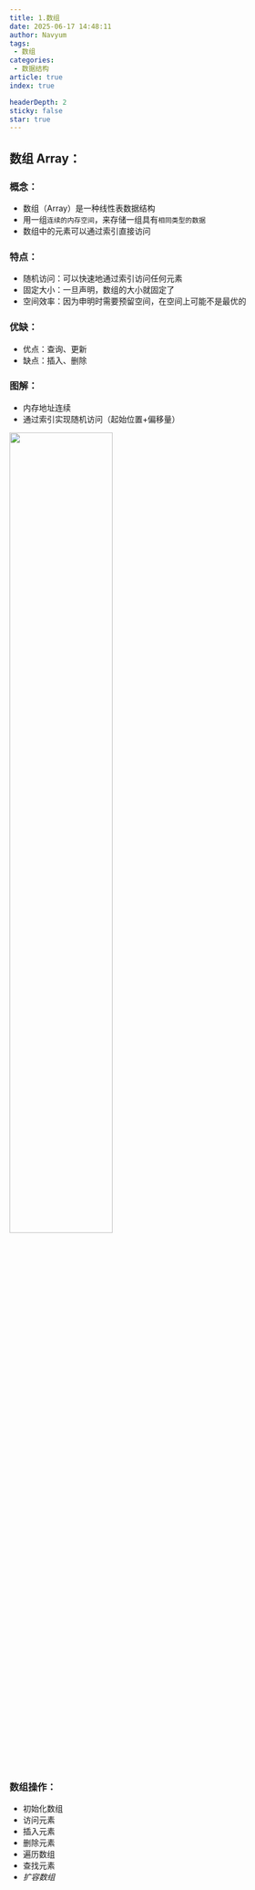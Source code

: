 ```yaml
---
title: 1.数组
date: 2025-06-17 14:48:11
author: Navyum
tags: 
 - 数组
categories: 
 - 数据结构
article: true
index: true

headerDepth: 2
sticky: false
star: true
---
```


## 数组 Array：

### 概念：
* 数组（Array）是一种线性表数据结构
* 用一组`连续的内存空间`，来存储一组具有`相同类型的数据`
* 数组中的元素可以通过索引直接访问

### 特点：
* 随机访问：可以快速地通过索引访问任何元素
* 固定大小：一旦声明，数组的大小就固定了
* 空间效率：因为申明时需要预留空间，在空间上可能不是最优的

### 优缺：
* 优点：查询、更新
* 缺点：插入、删除

### 图解：
* 内存地址连续
* 通过索引实现随机访问（起始位置+偏移量）
<img src="https://raw.staticdn.net/Navyum/imgbed/pic/IMG/075e1ecc8a22f17f094fd3b66d05dded.png" width =60% >

### 数组操作：
* 初始化数组
* 访问元素
* 插入元素
* 删除元素
* 遍历数组
* 查找元素
* *扩容数组*